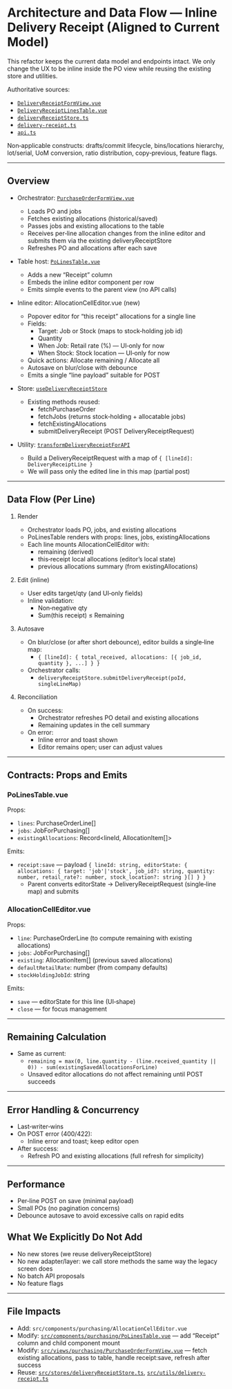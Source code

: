 # Architecture and Data Flow — Inline Delivery Receipt (Aligned to Current Model)

This refactor keeps the current data model and endpoints intact. We only change the UX to be inline inside the PO view while reusing the existing store and utilities.

Authoritative sources:

- [`DeliveryReceiptFormView.vue`](src/views/purchasing/DeliveryReceiptFormView.vue:1)
- [`DeliveryReceiptLinesTable.vue`](src/components/purchasing/DeliveryReceiptLinesTable.vue:1)
- [`deliveryReceiptStore.ts`](src/stores/deliveryReceiptStore.ts:1)
- [`delivery-receipt.ts`](src/utils/delivery-receipt.ts:1)
- [`api.ts`](src/api/generated/api.ts:1555)

Non‑applicable constructs: drafts/commit lifecycle, bins/locations hierarchy, lot/serial, UoM conversion, ratio distribution, copy‑previous, feature flags.

---

## Overview

- Orchestrator: [`PurchaseOrderFormView.vue`](src/views/purchasing/PurchaseOrderFormView.vue:1)

  - Loads PO and jobs
  - Fetches existing allocations (historical/saved)
  - Passes jobs and existing allocations to the table
  - Receives per‑line allocation changes from the inline editor and submits them via the existing deliveryReceiptStore
  - Refreshes PO and allocations after each save

- Table host: [`PoLinesTable.vue`](src/components/purchasing/PoLinesTable.vue:1)

  - Adds a new “Receipt” column
  - Embeds the inline editor component per row
  - Emits simple events to the parent view (no API calls)

- Inline editor: AllocationCellEditor.vue (new)

  - Popover editor for “this receipt” allocations for a single line
  - Fields:
    - Target: Job or Stock (maps to stock‑holding job id)
    - Quantity
    - When Job: Retail rate (%) — UI‑only for now
    - When Stock: Stock location — UI‑only for now
  - Quick actions: Allocate remaining / Allocate all
  - Autosave on blur/close with debounce
  - Emits a single “line payload” suitable for POST

- Store: [`useDeliveryReceiptStore`](src/stores/deliveryReceiptStore.ts:22)

  - Existing methods reused:
    - fetchPurchaseOrder
    - fetchJobs (returns stock‑holding + allocatable jobs)
    - fetchExistingAllocations
    - submitDeliveryReceipt (POST DeliveryReceiptRequest)

- Utility: [`transformDeliveryReceiptForAPI`](src/utils/delivery-receipt.ts:22)
  - Build a DeliveryReceiptRequest with a map of `{ [lineId]: DeliveryReceiptLine }`
  - We will pass only the edited line in this map (partial post)

---

## Data Flow (Per Line)

1. Render

   - Orchestrator loads PO, jobs, and existing allocations
   - PoLinesTable renders with props: lines, jobs, existingAllocations
   - Each line mounts AllocationCellEditor with:
     - remaining (derived)
     - this‑receipt local allocations (editor’s local state)
     - previous allocations summary (from existingAllocations)

2. Edit (inline)

   - User edits target/qty (and UI‑only fields)
   - Inline validation:
     - Non‑negative qty
     - Sum(this receipt) ≤ Remaining

3. Autosave

   - On blur/close (or after short debounce), editor builds a single‑line map:
     - `{ [lineId]: { total_received, allocations: [{ job_id, quantity }, ...] } }`
   - Orchestrator calls:
     - `deliveryReceiptStore.submitDeliveryReceipt(poId, singleLineMap)`

4. Reconciliation
   - On success:
     - Orchestrator refreshes PO detail and existing allocations
     - Remaining updates in the cell summary
   - On error:
     - Inline error and toast shown
     - Editor remains open; user can adjust values

---

## Contracts: Props and Emits

### PoLinesTable.vue

Props:

- `lines`: PurchaseOrderLine[]
- `jobs`: JobForPurchasing[]
- `existingAllocations`: Record<lineId, AllocationItem[]>

Emits:

- `receipt:save` — payload `{ lineId: string, editorState: { allocations: { target: 'job'|'stock', job_id?: string, quantity: number, retail_rate?: number, stock_location?: string }[] } }`
  - Parent converts editorState → DeliveryReceiptRequest (single‑line map) and submits

### AllocationCellEditor.vue

Props:

- `line`: PurchaseOrderLine (to compute remaining with existing allocations)
- `jobs`: JobForPurchasing[]
- `existing`: AllocationItem[] (previous saved allocations)
- `defaultRetailRate`: number (from company defaults)
- `stockHoldingJobId`: string

Emits:

- `save` — editorState for this line (UI‑shape)
- `close` — for focus management

---

## Remaining Calculation

- Same as current:
  - `remaining = max(0, line.quantity - (line.received_quantity || 0)) - sum(existingSavedAllocationsForLine)`
  - Unsaved editor allocations do not affect remaining until POST succeeds

---

## Error Handling & Concurrency

- Last‑writer‑wins
- On POST error (400/422):
  - Inline error and toast; keep editor open
- After success:
  - Refresh PO and existing allocations (full refresh for simplicity)

---

## Performance

- Per‑line POST on save (minimal payload)
- Small POs (no pagination concerns)
- Debounce autosave to avoid excessive calls on rapid edits

## What We Explicitly Do Not Add

- No new stores (we reuse deliveryReceiptStore)
- No new adapter/layer: we call store methods the same way the legacy screen does
- No batch API proposals
- No feature flags

---

## File Impacts

- Add: `src/components/purchasing/AllocationCellEditor.vue`
- Modify: [`src/components/purchasing/PoLinesTable.vue`](src/components/purchasing/PoLinesTable.vue:1) — add “Receipt” column and child component mount
- Modify: [`src/views/purchasing/PurchaseOrderFormView.vue`](src/views/purchasing/PurchaseOrderFormView.vue:1) — fetch existing allocations, pass to table, handle receipt:save, refresh after success
- Reuse: [`src/stores/deliveryReceiptStore.ts`](src/stores/deliveryReceiptStore.ts:1), [`src/utils/delivery-receipt.ts`](src/utils/delivery-receipt.ts:1)
